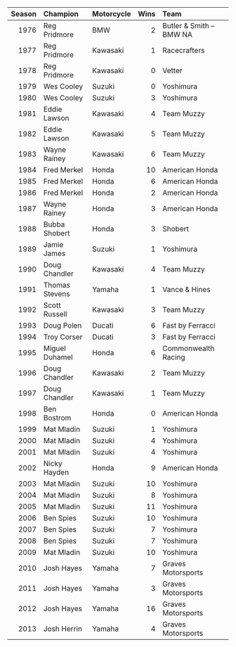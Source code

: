 |   Season | Champion       | Motorcycle   |   Wins | Team                    |
|---------:|:---------------|:-------------|-------:|:------------------------|
|     1976 | Reg Pridmore   | BMW          |      2 | Butler & Smith – BMW NA |
|     1977 | Reg Pridmore   | Kawasaki     |      1 | Racecrafters            |
|     1978 | Reg Pridmore   | Kawasaki     |      0 | Vetter                  |
|     1979 | Wes Cooley     | Suzuki       |      0 | Yoshimura               |
|     1980 | Wes Cooley     | Suzuki       |      3 | Yoshimura               |
|     1981 | Eddie Lawson   | Kawasaki     |      4 | Team Muzzy              |
|     1982 | Eddie Lawson   | Kawasaki     |      5 | Team Muzzy              |
|     1983 | Wayne Rainey   | Kawasaki     |      6 | Team Muzzy              |
|     1984 | Fred Merkel    | Honda        |     10 | American Honda          |
|     1985 | Fred Merkel    | Honda        |      6 | American Honda          |
|     1986 | Fred Merkel    | Honda        |      2 | American Honda          |
|     1987 | Wayne Rainey   | Honda        |      3 | American Honda          |
|     1988 | Bubba Shobert  | Honda        |      3 | Shobert                 |
|     1989 | Jamie James    | Suzuki       |      1 | Yoshimura               |
|     1990 | Doug Chandler  | Kawasaki     |      4 | Team Muzzy              |
|     1991 | Thomas Stevens | Yamaha       |      1 | Vance & Hines           |
|     1992 | Scott Russell  | Kawasaki     |      3 | Team Muzzy              |
|     1993 | Doug Polen     | Ducati       |      6 | Fast by Ferracci        |
|     1994 | Troy Corser    | Ducati       |      3 | Fast by Ferracci        |
|     1995 | Miguel Duhamel | Honda        |      6 | Commonwealth Racing     |
|     1996 | Doug Chandler  | Kawasaki     |      2 | Team Muzzy              |
|     1997 | Doug Chandler  | Kawasaki     |      1 | Team Muzzy              |
|     1998 | Ben Bostrom    | Honda        |      0 | American Honda          |
|     1999 | Mat Mladin     | Suzuki       |      1 | Yoshimura               |
|     2000 | Mat Mladin     | Suzuki       |      4 | Yoshimura               |
|     2001 | Mat Mladin     | Suzuki       |      4 | Yoshimura               |
|     2002 | Nicky Hayden   | Honda        |      9 | American Honda          |
|     2003 | Mat Mladin     | Suzuki       |     10 | Yoshimura               |
|     2004 | Mat Mladin     | Suzuki       |      8 | Yoshimura               |
|     2005 | Mat Mladin     | Suzuki       |     11 | Yoshimura               |
|     2006 | Ben Spies      | Suzuki       |     10 | Yoshimura               |
|     2007 | Ben Spies      | Suzuki       |      7 | Yoshimura               |
|     2008 | Ben Spies      | Suzuki       |      7 | Yoshimura               |
|     2009 | Mat Mladin     | Suzuki       |     10 | Yoshimura               |
|     2010 | Josh Hayes     | Yamaha       |      7 | Graves Motorsports      |
|     2011 | Josh Hayes     | Yamaha       |      3 | Graves Motorsports      |
|     2012 | Josh Hayes     | Yamaha       |     16 | Graves Motorsports      |
|     2013 | Josh Herrin    | Yamaha       |      4 | Graves Motorsports      |